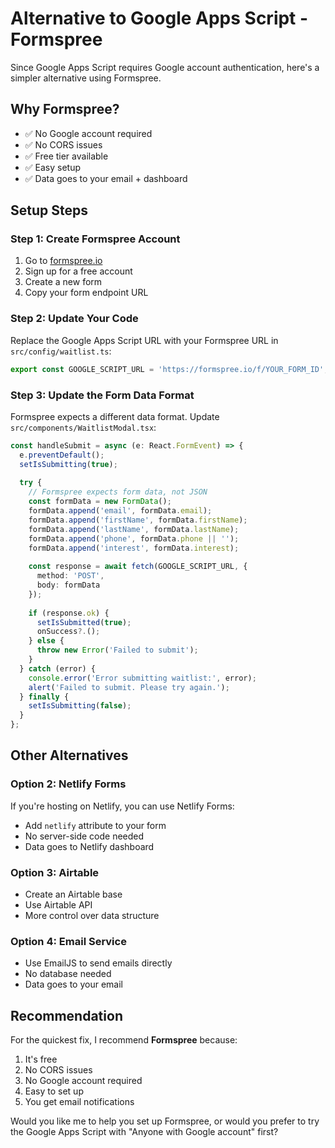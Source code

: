 # Alternative to Google Apps Script - Formspree

Since Google Apps Script requires Google account authentication, here's a simpler alternative using Formspree.

## Why Formspree?
- ✅ No Google account required
- ✅ No CORS issues
- ✅ Free tier available
- ✅ Easy setup
- ✅ Data goes to your email + dashboard

## Setup Steps

### Step 1: Create Formspree Account
1. Go to [formspree.io](https://formspree.io)
2. Sign up for a free account
3. Create a new form
4. Copy your form endpoint URL

### Step 2: Update Your Code
Replace the Google Apps Script URL with your Formspree URL in `src/config/waitlist.ts`:

```typescript
export const GOOGLE_SCRIPT_URL = 'https://formspree.io/f/YOUR_FORM_ID';
```

### Step 3: Update the Form Data Format
Formspree expects a different data format. Update `src/components/WaitlistModal.tsx`:

```typescript
const handleSubmit = async (e: React.FormEvent) => {
  e.preventDefault();
  setIsSubmitting(true);
  
  try {
    // Formspree expects form data, not JSON
    const formData = new FormData();
    formData.append('email', formData.email);
    formData.append('firstName', formData.firstName);
    formData.append('lastName', formData.lastName);
    formData.append('phone', formData.phone || '');
    formData.append('interest', formData.interest);
    
    const response = await fetch(GOOGLE_SCRIPT_URL, {
      method: 'POST',
      body: formData
    });
    
    if (response.ok) {
      setIsSubmitted(true);
      onSuccess?.();
    } else {
      throw new Error('Failed to submit');
    }
  } catch (error) {
    console.error('Error submitting waitlist:', error);
    alert('Failed to submit. Please try again.');
  } finally {
    setIsSubmitting(false);
  }
};
```

## Other Alternatives

### Option 2: Netlify Forms
If you're hosting on Netlify, you can use Netlify Forms:
- Add `netlify` attribute to your form
- No server-side code needed
- Data goes to Netlify dashboard

### Option 3: Airtable
- Create an Airtable base
- Use Airtable API
- More control over data structure

### Option 4: Email Service
- Use EmailJS to send emails directly
- No database needed
- Data goes to your email

## Recommendation

For the quickest fix, I recommend **Formspree** because:
1. It's free
2. No CORS issues
3. No Google account required
4. Easy to set up
5. You get email notifications

Would you like me to help you set up Formspree, or would you prefer to try the Google Apps Script with "Anyone with Google account" first?

